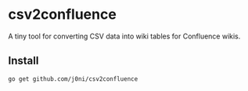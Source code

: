# csv2confluence

A tiny tool for converting CSV data into wiki tables for Confluence
wikis.

## Install

```
go get github.com/j0ni/csv2confluence
```
